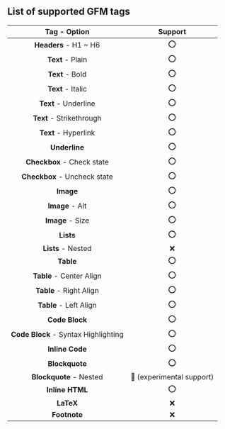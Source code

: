 ## List of supported GFM tags

|             Tag - Option             |                Support                |
|:------------------------------------:|:-------------------------------------:|
|        **Headers** - H1 ~ H6         |                  :o:                  |
|           **Text** - Plain           |                  :o:                  |
|           **Text** - Bold            |                  :o:                  |
|          **Text** - Italic           |                  :o:                  |
|         **Text** - Underline         |                  :o:                  |
|       **Text** - Strikethrough       |                  :o:                  |
|         **Text** - Hyperlink         |                  :o:                  |
|            **Underline**             |                  :o:                  |
|      **Checkbox** - Check state      |                  :o:                  |
|     **Checkbox** - Uncheck state     |                  :o:                  |
|              **Image**               |                  :o:                  |
|           **Image** - Alt            |                  :o:                  |
|           **Image** - Size           |                  :o:                  |
|              **Lists**               |                  :o:                  |
|          **Lists** - Nested          |                  :x:                  |
|              **Table**               |                  :o:                  |
|       **Table** - Center Align       |                  :o:                  |
|       **Table** - Right Align        |                  :o:                  |
|        **Table** - Left Align        |                  :o:                  |
|            **Code Block**            |                  :o:                  |
| **Code Block** - Syntax Highlighting |                  :o:                  |
|           **Inline Code**            |                  :o:                  |
|            **Blockquote**            |                  :o:                  |
|       **Blockquote** - Nested        | :construction: (experimental support) |
|           **Inline HTML**            |                  :o:                  |
|              **LaTeX**               |                  :x:                  |
|             **Footnote**             |                  :x:                  |
